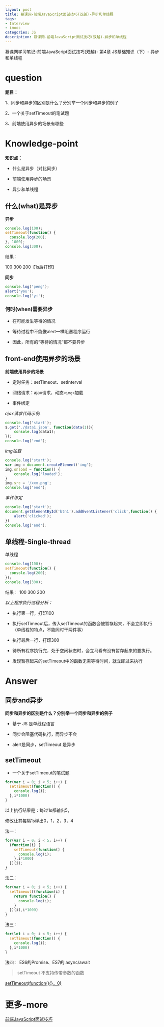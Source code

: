 ```yaml
---
layout: post
title: 慕课网-前端JavaScript面试技巧(双越)-异步和单线程
tags:
- Interview
- imooc
categories: JS
description: 慕课网-前端JavaScript面试技巧(双越)-异步和单线程
---
```


慕课网学习笔记-前端JavaScript面试技巧(双越)- 第4章 JS基础知识（下）- 异步和单线程

# question

**题目：**

1、同步和异步的区别是什么？分别举一个同步和异步的例子

2、一个关于setTimeout的笔试题

3、前端使用异步的场景有哪些

# Knowledge-point

**知识点：**

- 什么是异步（对比同步）

- 前端使用异步的场景

- 异步和单线程

## 什么(what)是异步

**异步**

```js
console.log(100);
setTimeout(function() {
  console.log(200);
}, 1000);
console.log(300);
```

结果：

100
300
200【1s后打印】

**同步**

```js
console.log('peng');
alert('you');
console.log('yi');
```

### 何时(when)需要异步

- 在可能发生等待的情况

- 等待过程中不能像alert一样阻塞程序运行

- 因此，所有的“等待的情况”都不要异步

## front-end使用异步的场景

**前端使用异步的场景**

- 定时任务：setTimeout、setInterval

- 网络请求：ajax请求，动态`<img>`加载

- 事件绑定

*ajax请求代码示例*

```js
console.log('start');
$.get('./data1.json', function(data(1)){
	console.log(data1);
});
console.log('end');
```

*img加载*

```js
console.log('start');
var img = document.createElement('img');
img.onload = function() {
	console.log('loaded');
}
img.src = '/xxx.png';
console.log('end');
```

*事件绑定*

```js
console.log('start');
document.getElementById('btn1').addEventListener('click',function() {
	alert('clicked');
})
console.log('end');
```

## 单线程-Single-thread

单线程

```js
console.log(100);
setTimeout(function() {
  console.log(200);
});
console.log(300);
```
结果：
100
300
200

*以上程序执行过程分析：*

- 执行第一行，打印100

- 执行setTimeout后，传入setTimeout的函数会被暂存起来，不会立即执行（单线程的特点，不能同时干两件事）

- 执行最后一行，打印300

- 待所有程序执行完，处于空闲状态时，会立马看有没有暂存起来的要执行。

- 发现暂存起来的setTimeout中的函数无需等待时间，就立即过来执行

# Answer

## 同步and异步

**同步和异步的区别是什么？分别举一个同步和异步的例子**

- 基于 JS 是单线程语言

- 同步会阻塞代码执行，而异步不会

- alert是同步，setTimeout 是异步

## setTimeout

- 一个关于setTimeout的笔试题

```js
for(var i = 0; i < 5; i++) {
  setTimeout(function() {
    console.log(i);
  },i*1000)
}
```

以上执行结果是：每过1s都输出5，

修改让其每隔1s弹出0，1，2，3，4

法一：
```js
for(var i = 0; i < 5; i++) {
  (function(i) {
    setTimeout(function() {
      console.log(i);
    },i*1000)
  })(i); 
}
```

法二：
```js
for(var i = 0; i < 5; i++) {
  setTimeout((function(i) {
    return function() {
      console.log(i);
    }
  })(i),i*1000)
}
```

法三：
```js
for(let i = 0; i < 5; i++) {
  setTimeout(function() {
    console.log(i);
  },i*1000)
}
```

法四：
ES6的Promise、ES7的 async/await

> setTimeout 不支持传带参数的函数

[setTimeout(function(){}，0)](https://www.cnblogs.com/destinyruru/p/5823760.html)


# 更多-more

[前端JavaScript面试技巧](https://coding.imooc.com/learn/list/115.html)